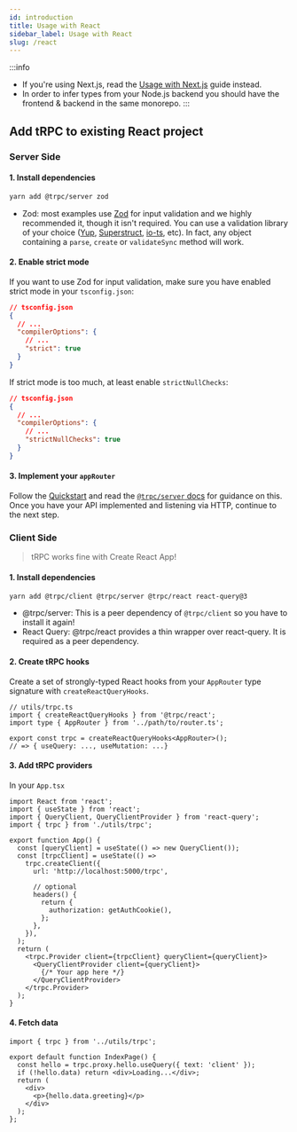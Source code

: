 ```yaml
---
id: introduction
title: Usage with React
sidebar_label: Usage with React
slug: /react
---
```


:::info

- If you're using Next.js, read the [Usage with Next.js](/docs/nextjs) guide instead.
- In order to infer types from your Node.js backend you should have the frontend & backend in the same monorepo.
:::

## Add tRPC to existing React project

### Server Side

#### 1. Install dependencies

```bash
yarn add @trpc/server zod
```

- Zod: most examples use [Zod](https://github.com/colinhacks/zod) for input validation and we highly recommended it, though it isn't required. You can use a validation library of your choice ([Yup](https://github.com/jquense/yup), [Superstruct](https://github.com/ianstormtaylor/superstruct), [io-ts](https://github.com/gcanti/io-ts), etc). In fact, any object containing a `parse`, `create` or `validateSync` method will work.

#### 2. Enable strict mode

If you want to use Zod for input validation, make sure you have enabled strict mode in your `tsconfig.json`:

```json
// tsconfig.json
{
  // ...
  "compilerOptions": {
    // ...
    "strict": true
  }
}
```

If strict mode is too much, at least enable `strictNullChecks`:

```json
// tsconfig.json
{
  // ...
  "compilerOptions": {
    // ...
    "strictNullChecks": true
  }
}
```

#### 3. Implement your `appRouter`

Follow the [Quickstart](/docs/quickstart) and read the [`@trpc/server` docs](/docs/router) for guidance on this. Once you have your API implemented and listening via HTTP, continue to the next step.

### Client Side

> tRPC works fine with Create React App!

#### 1. Install dependencies

```bash
yarn add @trpc/client @trpc/server @trpc/react react-query@3
```
- @trpc/server: This is a peer dependency of `@trpc/client` so you have to install it again!
- React Query: @trpc/react provides a thin wrapper over react-query. It is required as a peer dependency.

#### 2. Create tRPC hooks

Create a set of strongly-typed React hooks from your `AppRouter` type signature with `createReactQueryHooks`.

```tsx title='utils/trpc.ts'
// utils/trpc.ts
import { createReactQueryHooks } from '@trpc/react';
import type { AppRouter } from '../path/to/router.ts';

export const trpc = createReactQueryHooks<AppRouter>();
// => { useQuery: ..., useMutation: ...}
```

#### 3. Add tRPC providers

In your `App.tsx`

```tsx title='App.tsx'
import React from 'react';
import { useState } from 'react';
import { QueryClient, QueryClientProvider } from 'react-query';
import { trpc } from './utils/trpc';

export function App() {
  const [queryClient] = useState(() => new QueryClient());
  const [trpcClient] = useState(() =>
    trpc.createClient({
      url: 'http://localhost:5000/trpc',

      // optional
      headers() {
        return {
          authorization: getAuthCookie(),
        };
      },
    }),
  );
  return (
    <trpc.Provider client={trpcClient} queryClient={queryClient}>
      <QueryClientProvider client={queryClient}>
        {/* Your app here */}
      </QueryClientProvider>
    </trpc.Provider>
  );
}
```

#### 4. Fetch data

```tsx title='pages/IndexPage.tsx'
import { trpc } from '../utils/trpc';

export default function IndexPage() {
  const hello = trpc.proxy.hello.useQuery({ text: 'client' });
  if (!hello.data) return <div>Loading...</div>;
  return (
    <div>
      <p>{hello.data.greeting}</p>
    </div>
  );
};
```
